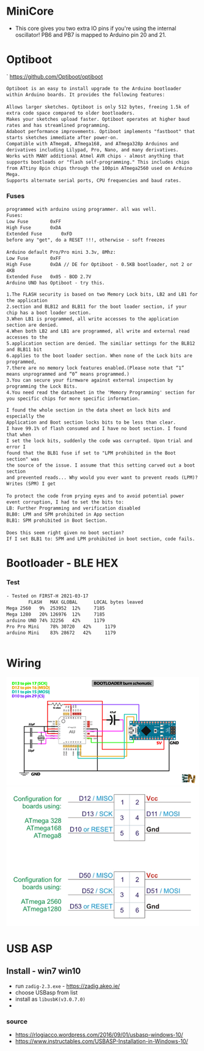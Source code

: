# MiniCore
- This core gives you two extra IO pins if you're using the internal oscillator! PB6 and PB7 is mapped to Arduino pin 20 and 21.
# Optiboot
` https://github.com/Optiboot/optiboot

```
Optiboot is an easy to install upgrade to the Arduino bootloader within Arduino boards. It provides the following features:

Allows larger sketches. Optiboot is only 512 bytes, freeing 1.5k of extra code space compared to older bootloaders.
Makes your sketches upload faster. Optiboot operates at higher baud rates and has streamlined programming.
Adaboot performance improvements. Optiboot implements "fastboot" that starts sketches immediate after power-on.
Compatible with ATmega8, ATmega168, and ATmega328p Arduinos and derivatives including Lilypad, Pro, Nano, and many derivatives.
Works with MANY additional Atmel AVR chips - almost anything that supports bootloads or "flash self-programming." This includes chips from ATtiny 8pin chips through the 100pin ATmega2560 used on Arduino Mega.
Supports alternate serial ports, CPU frequencies and baud rates.
```
### Fuses
``` 
programmed with arduino using programmer. all was vell. 
Fuses: 
Low Fuse		0xFF
High Fuse		0xDA
Extended Fuse		0xFD
before any "get", do a RESET !!!, otherwise - soft freezes

Arduino default Pro/Pro mini 3.3v, 8Mhz:
Low Fuse		0xFF
High Fuse		0xDA // DE for Optiboot - 0.5KB bootloader, not 2 or 4KB
Extended Fuse	0x05 - BOD 2.7V
Arduino UNO has Optiboot - try this.
```

```
1.The FLASH security is based on two Memory Lock bits, LB2 and LB1 for the application 
2.section and BLB12 and BLB11 for the boot loader section, if your chip has a boot loader section.
3.When LB1 is programmed, all write accesses to the application section are denied. 
4.When both LB2 and LB1 are programmed, all write and external read accesses to the 
5.application section are denied. The similiar settings for the BLB12 and BLB11 bit 
6.applies to the boot loader section. When none of the Lock bits are programmed, 
7.there are no memory lock features enabled.(Please note that “1” means unprogrammed and “0” means programmed.)
3.You can secure your firmware against external inspection by programming the Lock Bits.
4.You need read the datasheet in the 'Memory Programming' section for you specific chips for more specific information.
```

```
I found the whole section in the data sheet on lock bits and especially the 
Application and Boot section locks bits to be less than clear.
I have 99.1% of flash consumed and I have no boot section. I found that when 
I set the lock bits, suddenly the code was corrupted. Upon trial and error I 
found that the BLB1 fuse if set to "LPM prohibited in the Boot section" was 
the source of the issue. I assume that this setting carved out a boot section
and prevented reads... Why would you ever want to prevent reads (LPM)?
Writes (SPM) I get

To protect the code from prying eyes and to avoid potential power event corruption, I had to set the bits to:
LB: Further Programming and verification disabled
BLB0: LPM and SPM prohibited in App section
BLB1: SPM prohibited in Boot Section.

Does this seem right given no boot section?
If I set BLB1 to: SPM and LPM prohibited in boot section, code fails.
```

# Bootloader - BLE HEX


### Test

```
- Tested on FIRST-H 2021-03-17
		FLASH	MAX	GLOBAL		LOCAL bytes leaved
Mega 2560	9%	253952	12%		7185
Mega 1280	20%	126976	12%		7185
arduino UNO	74%	32256	42%		1179
Pro Pro Mini	78%	30720	42%		1179
arduino Mini	83%	28672	42%		1179


```
# Wiring
<img src="./burn bootloader.png">
<img src="./arduino nano as bootloader.jpg">


# USB ASP 
## Install - win7 win10
- run `zadig-2.3.exe` - https://zadig.akeo.ie/
- choose USBasp from list
- install as `libusbK(v3.0.7.0)`
- 
### source
- https://rlogiacco.wordpress.com/2016/09/01/usbasp-windows-10/
- https://www.instructables.com/USBASP-Installation-in-Windows-10/
